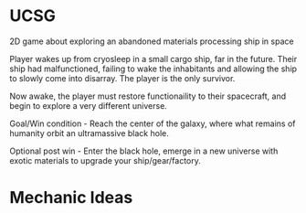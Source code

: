# UCSG

2D game about exploring an abandoned materials processing ship in space

Player wakes up from cryosleep in a small cargo ship, far in the future.
Their ship had malfunctioned, failing to wake the inhabitants and allowing the ship to slowly come into disarray.
The player is the only survivor.

Now awake, the player must restore functionaility to their spacecraft, and begin to explore a very different universe.

Goal/Win condition - Reach the center of the galaxy, where what remains of humanity orbit an ultramassive black hole.

Optional post win - Enter the black hole, emerge in a new universe with exotic materials to upgrade your ship/gear/factory.

# Mechanic Ideas


